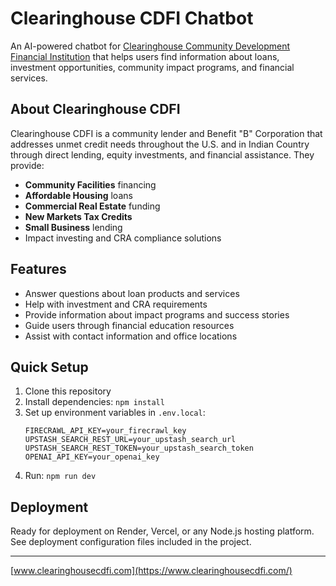 # Clearinghouse CDFI Chatbot

An AI-powered chatbot for [Clearinghouse Community Development Financial Institution](https://www.clearinghousecdfi.com/) that helps users find information about loans, investment opportunities, community impact programs, and financial services.

## About Clearinghouse CDFI

Clearinghouse CDFI is a community lender and Benefit "B" Corporation that addresses unmet credit needs throughout the U.S. and in Indian Country through direct lending, equity investments, and financial assistance. They provide:

- **Community Facilities** financing
- **Affordable Housing** loans  
- **Commercial Real Estate** funding
- **New Markets Tax Credits**
- **Small Business** lending
- Impact investing and CRA compliance solutions

## Features

- Answer questions about loan products and services
- Help with investment and CRA requirements
- Provide information about impact programs and success stories
- Guide users through financial education resources
- Assist with contact information and office locations

## Quick Setup

1. Clone this repository
2. Install dependencies: `npm install`
3. Set up environment variables in `.env.local`:
   ```
   FIRECRAWL_API_KEY=your_firecrawl_key
   UPSTASH_SEARCH_REST_URL=your_upstash_search_url
   UPSTASH_SEARCH_REST_TOKEN=your_upstash_search_token
   OPENAI_API_KEY=your_openai_key
   ```
4. Run: `npm run dev`

## Deployment

Ready for deployment on Render, Vercel, or any Node.js hosting platform. See deployment configuration files included in the project.

---

 [www.clearinghousecdfi.com](https://www.clearinghousecdfi.com/)